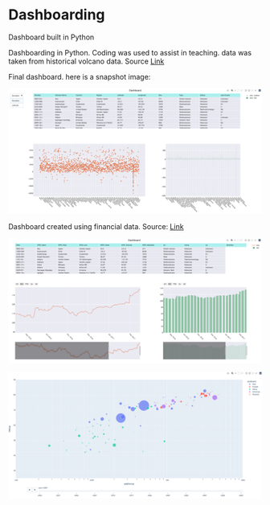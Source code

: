 # Dashboarding
Dashboard built in Python


Dashboarding in Python. Coding was used to assist in teaching. data was taken from historical volcano data. Source [Link](https://github.com/plotly/datasets/blob/master/volcano_db.csv)

Final dashboard. here is a snapshot image:

![alt text](https://github.com/ellamcknight/Dashboarding/blob/main/Images/Volcano_dash_dropdown.png?raw=true)

Dashboard created using financial data. Source: [Link](https://github.com/plotly/datasets/blob/master/finance-charts-apple.csv)   

![alt text](https://github.com/ellamcknight/Dashboarding/blob/main/Images/Finance_timeseries_dash.png?raw=true)

![alt text](https://github.com/ellamcknight/Dashboarding/blob/main/Images/Animation.png)

